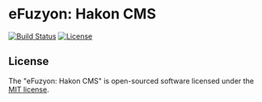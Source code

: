 # eFuzyon: Hakon CMS

[![Build Status](https://img.shields.io/badge/License-MIT-blue.svg)](https://github.com/lsanchesdev/hakon) [![License](https://img.shields.io/badge/Build-None-red.svg)](https://github.com/lsanchesdev/hakon)

## License

The "eFuzyon: Hakon CMS" is open-sourced software licensed under the [MIT license](http://opensource.org/licenses/MIT).
